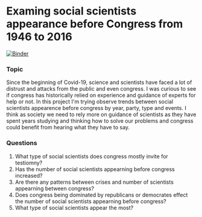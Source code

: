 # Examing social scientists appearance before Congress from 1946 to 2016

[![Binder](https://mybinder.org/badge_logo.svg)](https://mybinder.org/v2/gh/samgivian/DH140_FinalProject_Submission/HEAD)

### Topic 

Since the beginning of Covid-19, science and scientists have faced a lot of distrust and attacks from the public and even congress. I was curious to see if congress has historically relied on experience and guidance of experts for help or not. In this project I'm trying observe trends between social scientists appearence before congress by year, party, type and events. I think as society we need to rely more on guidance of scientists as they have spent years studying and thinking how to solve our problems and congress could benefit from hearing what they have to say.
    
### Questions
1. What type of social scientists does congress mostly invite for testiomny?
2. Has the number of social scientists appearning before congress increased?
3. Are there any patterns between crises and number of scientists appearning between congress?
4. Does congress being dominated by republicans or democrates effect the number of social scientists appearning before congress?
5. What type of social scientists appear the most?


